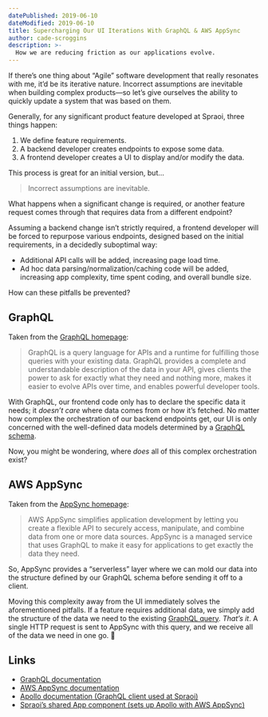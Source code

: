 ```yaml
---
datePublished: 2019-06-10
dateModified: 2019-06-10
title: Supercharging Our UI Iterations With GraphQL & AWS AppSync
author: cade-scroggins
description: >-
  How we are reducing friction as our applications evolve.
---
```


If there’s one thing about “Agile” software development that really resonates
with me, it’d be its iterative nature. Incorrect assumptions are inevitable when
building complex products—so let’s give ourselves the ability to quickly update
a system that was based on them.

Generally, for any significant product feature developed at Spraoi, three things
happen:

1. We define feature requirements.
2. A backend developer creates endpoints to expose some data.
3. A frontend developer creates a UI to display and/or modify the data.

This process is great for an initial version, but...

> Incorrect assumptions are inevitable.

What happens when a significant change is required, or another feature request
comes through that requires data from a different endpoint?

Assuming a backend change isn’t strictly required, a frontend developer will be
forced to repurpose various endpoints, designed based on the initial
requirements, in a decidedly suboptimal way:

- Additional API calls will be added, increasing page load time.
- Ad hoc data parsing/normalization/caching code will be added, increasing app
  complexity, time spent coding, and overall bundle size.

How can these pitfalls be prevented?

## GraphQL

Taken from the [GraphQL homepage](https://graphql.org):

> GraphQL is a query language for APIs and a runtime for fulfilling those
> queries with your existing data. GraphQL provides a complete and
> understandable description of the data in your API, gives clients the power to
> ask for exactly what they need and nothing more, makes it easier to evolve
> APIs over time, and enables powerful developer tools.

With GraphQL, our frontend code only has to declare the specific data it needs; it
_doesn’t care_ where data comes from or how it’s fetched. No matter how complex
the orchestration of our backend endpoints get, our UI is only concerned with the
well-defined data models determined by a
[GraphQL schema](https://graphql.org/learn/schema/).

Now, you might be wondering, where _does_ all of this complex orchestration
exist?

## AWS AppSync

Taken from the [AppSync homepage](https://aws.amazon.com/appsync/):

> AWS AppSync simplifies application development by letting you create a
> flexible API to securely access, manipulate, and combine data from one or more
> data sources. AppSync is a managed service that uses GraphQL to make it easy
> for applications to get exactly the data they need.

So, AppSync provides a “serverless” layer where we can mold our data into the
structure defined by our GraphQL schema before sending it off to a client.

Moving this complexity away from the UI immediately solves the aforementioned
pitfalls. If a feature requires additional data, we simply add the structure of
the data we need to the existing [GraphQL query](https://graphql.org/learn/queries/). _That’s it_. A single HTTP
request is sent to AppSync with this query, and we receive all of the data we need
in one go. 🎉

## Links

- [GraphQL documentation](https://graphql.org)
- [AWS AppSync documentation](https://aws.amazon.com/appsync/resources/)
- [Apollo documentation (GraphQL client used at Spraoi)](https://www.apollographql.com/docs/)
- [Spraoi’s shared App component (sets up Apollo with AWS AppSync)](https://github.com/spraoi/common-ui/blob/master/packages/base/components/App/index.js)

